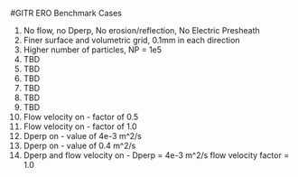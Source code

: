 #GITR ERO Benchmark Cases

1. No flow, no Dperp, No erosion/reflection, No Electric Presheath
2. Finer surface and volumetric grid, 0.1mm in each direction
3. Higher number of particles, NP = 1e5
4. TBD
5. TBD
6. TBD
7. TBD
8. TBD
9. TBD
10. Flow velocity on - factor of 0.5
11. Flow velocity on - factor of 1.0
12. Dperp on - value of 4e-3 m^2/s
13. Dperp on - value of 0.4 m^2/s
14. Dperp and flow velocity on - Dperp = 4e-3 m^2/s flow velocity factor = 1.0
